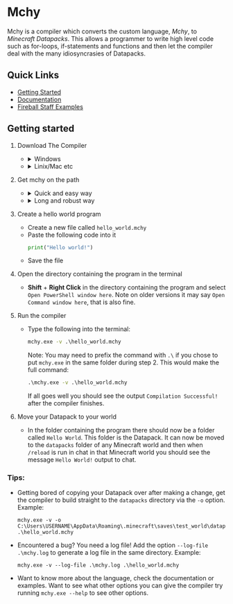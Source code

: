 # Mchy
Mchy is a compiler which converts the custom language, *Mchy*, to *Minecraft Datapacks*.  This allows a programmer to write high level code such as for-loops, if-statements and functions and then let the compiler deal with the many idiosyncrasies of Datapacks.

## Quick Links
* [Getting Started](#getting-started)
* [Documentation](/docs/home.md)
* [Fireball Staff Examples](/examples/fireball_staff)

## Getting started
1. Download The Compiler
    - <details>
        <summary>Windows</summary>
        
        Download the `mchy.exe` file from the [latest release](https://github.com/Mchy-DP/Mchy/releases/latest).
    </details>

    - <details>
        <summary>Linix/Mac etc</summary>
        
        Other Operating systems are not officially supported but will probably work.  You will need to build the compiler yourself using the build script in [dev_util](/dev_util).  Note: you will need [Java](https://www.java.com/), [ANTLR (v4.10)](https://www.antlr.org/download/antlr-4.10-complete.jar) & [Python](https://www.python.org/downloads/) downloaded along with pip installing the [antlr4-python3-runtime](https://pypi.org/project/antlr4-python3-runtime/).  For the rest of this section I will assume `mchy.exe` is being used on windows, when this is used: other operating systems can use `python -m mchy` as one-to-one replacement assuming mchy is on the path and requirements/prerequisites are installed.
    </details>

2. Get mchy on the path
    - <details>
        <summary>Quick and easy way</summary>
        
        Copy the downloaded `mchy.exe` file to the folder you want to write mchy code in.
    </details>

    - <details>
      <summary>Long and robust way</summary>
        
        Copy the downloaded `mchy.exe` file somewhere safe on your computer then add that directory to the windows `Path` variable.  Steps to add a folder to the path:
        1. Press the windows button/key
        2. Type `edit environment variables for your account` into the search bar
        3. Click the top result
        4. In the top box of the opened window entitled `User variables for USERNAME` find the `Path` variable
        5. Click the `Path` variable once to select it
        6. Press the `Edit` button directly below the top box
        7. Press the `New` button from the left hand menu
        8. Paste the path to the directory containing the `mchy.exe` file in the new entry.
    </details>

3. Create a hello world program
    - Create a new file called `hello_world.mchy`
    - Paste the following code into it
      ```py
      print("Hello world!")
      ```
    - Save the file

4. Open the directory containing the program in the terminal
    - **Shift** + **Right Click** in the directory containing the program and select `Open PowerShell window here`.  Note on older versions it may say `Open Command window here`, that is also fine.

5. Run the compiler
    - Type the following into the terminal:
      ```cmd
      mchy.exe -v .\hello_world.mchy
      ```
      Note: You may need to prefix the command with `.\` if you chose to put `mchy.exe` in the same folder during step 2.  This would make the full command:
      ```cmd
      .\mchy.exe -v .\hello_world.mchy
      ```
      If all goes well you should see the output `Compilation Successful!` after the compiler finishes.

6. Move your Datapack to your world
    - In the folder containing the program there should now be a folder called `Hello World`.  This folder is the Datapack.  It can now be moved to the `datapacks` folder of any Minecraft world and then when `/reload` is run in chat in that Minecraft world you should see the message `Hello World!` output to chat.

### Tips:
  - Getting bored of copying your Datapack over after making a change, get the compiler to build straight to the `datapacks` directory via the `-o` option.  Example:
    ```
    mchy.exe -v -o C:\Users\USERNAME\AppData\Roaming\.minecraft\saves\test_world\datapacks .\hello_world.mchy
    ```
  - Encountered a bug?  You need a log file!  Add the option `--log-file .\mchy.log` to generate a log file in the same directory.  Example:
    ```
    mchy.exe -v --log-file .\mchy.log .\hello_world.mchy
    ```
  - Want to know more about the language, check the documentation or examples.  Want to see what other options you can give the compiler try running `mchy.exe --help` to see other options.
